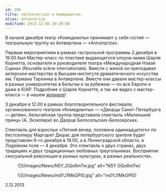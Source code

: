 ```yaml
---
id: 296
title: «Antverpriza» в Комедиантах
alias: antverpriza
modified: 2013-12-05 20:29:08
---
```


В начале декабря театр «Комедианты» принимает у себя гостей — театральную труппу из Антверпена — «Antverpriza».

Первым мероприятием в рамках гастрольной программы 2 декабря в 19.00 был Мастер-класс по пластике выдающегося клоуна-мима Шарля Корнетта, основателя и руководителя театра «Международная Новая Сцена» (Nouvelle scène internationale). Вместе с женой он преподавал актерское мастерство в Высшем институте драматического искусства им. Германа Тэрлинка в Антверпене. Вместе они давали мастер-классы в разных университетах в Бельгии и за рубежом — по все Европе и даже в ЮАР. Подробнее о Шарле Корнетте, а так же видео с мастер-класса — в нашем <a href="http://journal.komedianty.com/sharl-kornett-u-komediantov/">журнале</a>!

3 декабря в 12.00 в рамках благотворительного фестиваля, организованного театром «Комедианты» — «Дворцы Санкт-Петербурга — детям», бельгийская труппа представила спектакль «Маленький принц» (А. Экзюпери) во Дворце Белосельских-Белозерских.

Спектакль для взрослых «Летний вечер, половина одиннадцатого» по бестселлеру Маргарет Дюрас для петербургского зрителя будет представлен 6-го декабря в 19.00, а в Ленинградской области, в Лодейном поле — 4 декабря. Это спектакль о двух странах, двух традициях и двух традиционных любовных треугольниках. Восприятие сексуальной революции в разных культурах, в разных реальностях.

<figure>
![](/images/News/N5Y_GQo6mTw.jpg" alt="N5Y GQo6mTw)
</figure>

<figure>
![](/images/News/mdYJ1MkGPI0.jpg" alt="mdYJ1MkGPI0)
</figure>

2.12.2013

